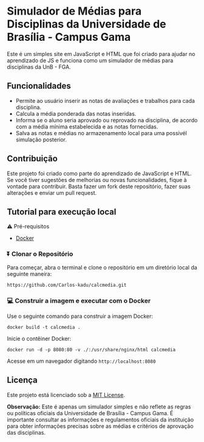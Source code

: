 # Simulador de Médias para Disciplinas da Universidade de Brasília - Campus Gama

Este é um simples site em JavaScript e HTML que foi criado para ajudar no aprendizado de JS e funciona como um simulador de médias para disciplinas da UnB - FGA.

## Funcionalidades

- Permite ao usuário inserir as notas de avaliações e trabalhos para cada disciplina.
- Calcula a média ponderada das notas inseridas.
- Informa se o aluno seria aprovado ou reprovado na disciplina, de acordo com a média mínima estabelecida e as notas fornecidas.
- Salva as notas e médias no armazenamento local para uma possivél simulação posterior.

## Contribuição

Este projeto foi criado como parte do aprendizado de JavaScript e HTML. Se você tiver sugestões de melhorias ou novas funcionalidades, fique à vontade para contribuir. Basta fazer um fork deste repositório, fazer suas alterações e enviar um pull request.

## Tutorial para execução local
⚠️ Pré-requisitos
- [Docker](https://www.docker.com/get-started)

### ⏬ Clonar o Repositório
Para começar, abra o terminal e clone o repositório em um diretório local da seguinte maneira:

```
https://github.com/Carlos-kadu/calcmedia.git
```

### 💻 Construir a imagem e executar com o Docker
Use o seguinte comando para construir a imagem Docker:

```
docker build -t calcmedia .
```

Inicie o contêiner Docker:

```
docker run -d -p 8080:80 -v ./:/usr/share/nginx/html calcmedia
```
Acesse em um navegador digitando `http://localhost:8080`

## Licença

Este projeto está licenciado sob a [MIT License](LICENSE).

**Observação:** Este é apenas um simulador simples e não reflete as regras ou políticas oficiais da Universidade de Brasília - Campus Gama. É importante consultar as informações e regulamentos oficiais da instituição para obter informações precisas sobre as médias e critérios de aprovação das disciplinas.